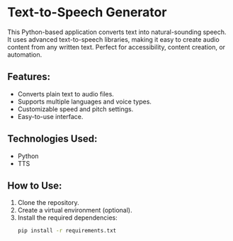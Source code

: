 # Text-to-Speech Generator

This Python-based application converts text into natural-sounding speech. It uses advanced text-to-speech libraries, making it easy to create audio content from any written text. Perfect for accessibility, content creation, or automation.

## Features:
- Converts plain text to audio files.
- Supports multiple languages and voice types.
- Customizable speed and pitch settings.
- Easy-to-use interface.

## Technologies Used:
- Python
- TTS

## How to Use:
1. Clone the repository.
2. Create a virtual environment (optional).
3. Install the required dependencies:
   ```bash
   pip install -r requirements.txt
